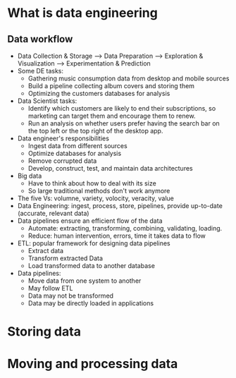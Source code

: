 # What is data engineering
## Data workflow
- Data Collection & Storage --> Data Preparation --> Exploration & Visualization --> Experimentation & Prediction
- Some DE tasks:
    - Gathering music consumption data from desktop and mobile sources
    - Build a pipeline collecting album covers and storing them
    - Optimizing the customers databases for analysis
- Data Scientist tasks:
    - Identify which customers are likely to end their subscriptions, so marketing can target them and encourage them to renew.
    - Run an analysis on whether users prefer having the search bar on the top left or the top right of the desktop app.
- Data engineer's responsibilities
    - Ingest data from different sources
    - Optimize databases for analysis
    - Remove corrupted data
    - Develop, construct, test, and maintain data architectures
- Big data
    - Have to think about how to deal with its size
    - So large traditional methods don't work anymore
- The five Vs: volumne, variety, volocity, veracity, value
- Data Engineering: ingest, process, store, pipelines, provide up-to-date (accurate, relevant data)
- Data pipelines ensure an efficient flow of the data
    - Automate: extracting, transforming, combining, validating, loading.
    - Reduce: human intervention, errors, time it takes data to flow
- ETL: popular framework for designing data pipelines
    - Extract data
    - Transform extracted Data
    - Load transformed data to another database
- Data pipelines:
    - Move data from one system to another
    - May follow ETL
    - Data may not be transformed
    - Data may be directly loaded in applications

# Storing data
# Moving and processing data
